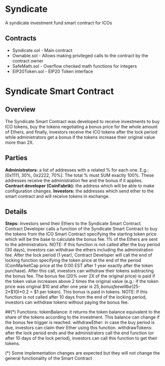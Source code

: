 # Syndicate

A syndicate investment fund smart contract for ICOs

## Contracts

+ Syndicate.sol - Main contract
+ Ownable.sol - Allows making privileged calls to the contract by the contract owner
+ SafeMath.sol - Overflow checked math functions for integers
+ EIP20Token.sol - EIP20 Token interface


           

# Syndicate Smart Contract

## Overview
The Syndicate Smart Contract was developed to receive investments to buy ICO tokens, buy the tokens negotiating a bonus price for the whole amount of Ethers, and finally, investors receive the ICO tokens after the lock period while administrators get a bonus if the tokens increase their original value more than 2X.

## Parties
**Administrators:** a list of addresses with a related % for each one. E.g.: [0x1111, 30%, 0x2222, 70%]. The total % must SUM exactly 100%. These addresses receive the administration fee and the bonus if it applies.
**Contract developer (CoinFabrik):** the address which will be able to make configuration changes.
**Investors:** the addresses which send ether to the smart contract and will receive tokens in exchange.

## Details

**Steps:**
Investors send their Ethers to the Syndicate Smart Contract.
Contract Developer calls a function of the Syndicate Smart Contract to buy the tokens from the ICO Smart Contract specifying the starting token price which will be the base to calculate the bonus fee. 1% of the Ethers are sent to the administrators. 
NOTE: If this function is not called after the buy period (30 days), investors can withdraw the ethers including the administration fee.
After the lock period (1 year), Contract Developer will call the end of locking function specifying the token price at the end of the period (CoinMarketCap price at the 0:00 EST after 1 year exactly after the token purchase). After this call, investors can withdraw their tokens subtracting the bonus fee. The bonus fee (20% over 2X of the original price) is paid if the token value increases above 2 times the original value (e.g.: if the token price was original $10 and after one year is $25, bonus fee will be ($25-2*$10)*0.2 = $1 per token). This bonus is paid in tokens. 
NOTE: If this function is not called after 10 days from the end of the locking period, investors can withdraw tokens without paying the bonus fee. 

##(*) Functions:
tokenBalance: it returns the token balance equivalent to the share of the tokens according to the investment. This balance can change if the bonus fee trigger is reached. 
withdrawEther: in case the buy period is due, investors can claim their Ether using this function.
withdrawTokens: after the lock period ends and the administrators call the end function (or after 10 days of the lock period), investors can call this function to get their tokens.

(*) Some implementation changes are expected but they will not change the general functionality of the Smart Contract
